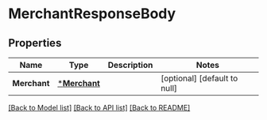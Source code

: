 # MerchantResponseBody

## Properties
Name | Type | Description | Notes
------------ | ------------- | ------------- | -------------
**Merchant** | [***Merchant**](Merchant.md) |  | [optional] [default to null]

[[Back to Model list]](../README.md#documentation-for-models) [[Back to API list]](../README.md#documentation-for-api-endpoints) [[Back to README]](../README.md)


